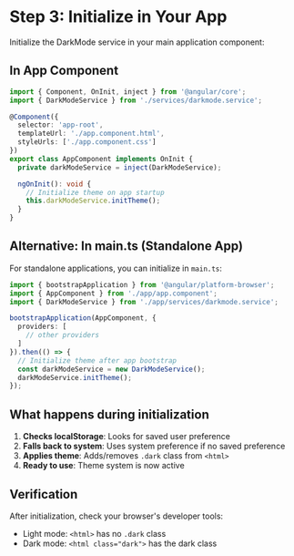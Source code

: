 # Step 3: Initialize in Your App

Initialize the DarkMode service in your main application component:

## In App Component

```typescript
import { Component, OnInit, inject } from '@angular/core';
import { DarkModeService } from './services/darkmode.service';

@Component({
  selector: 'app-root',
  templateUrl: './app.component.html',
  styleUrls: ['./app.component.css']
})
export class AppComponent implements OnInit {
  private darkModeService = inject(DarkModeService);

  ngOnInit(): void {
    // Initialize theme on app startup
    this.darkModeService.initTheme();
  }
}
```

## Alternative: In main.ts (Standalone App)

For standalone applications, you can initialize in `main.ts`:

```typescript
import { bootstrapApplication } from '@angular/platform-browser';
import { AppComponent } from './app/app.component';
import { DarkModeService } from './app/services/darkmode.service';

bootstrapApplication(AppComponent, {
  providers: [
    // other providers
  ]
}).then(() => {
  // Initialize theme after app bootstrap
  const darkModeService = new DarkModeService();
  darkModeService.initTheme();
});
```

## What happens during initialization

1. **Checks localStorage**: Looks for saved user preference
2. **Falls back to system**: Uses system preference if no saved preference
3. **Applies theme**: Adds/removes `.dark` class from `<html>`
4. **Ready to use**: Theme system is now active

## Verification

After initialization, check your browser's developer tools:
- Light mode: `<html>` has no `.dark` class
- Dark mode: `<html class="dark">` has the dark class
